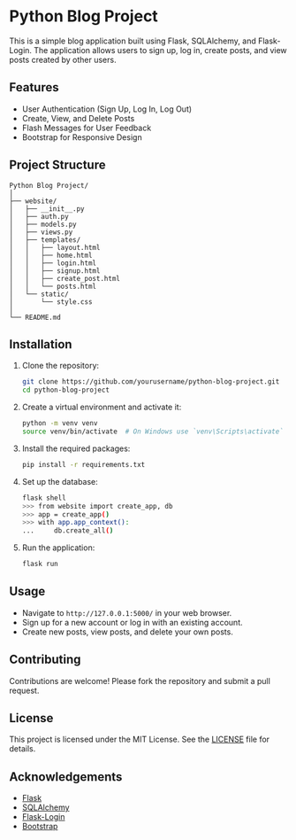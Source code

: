 # Python Blog Project

This is a simple blog application built using Flask, SQLAlchemy, and Flask-Login. The application allows users to sign up, log in, create posts, and view posts created by other users.

## Features

- User Authentication (Sign Up, Log In, Log Out)
- Create, View, and Delete Posts
- Flash Messages for User Feedback
- Bootstrap for Responsive Design

## Project Structure

```
Python Blog Project/
│
├── website/
│   ├── __init__.py
│   ├── auth.py
│   ├── models.py
│   ├── views.py
│   ├── templates/
│   │   ├── layout.html
│   │   ├── home.html
│   │   ├── login.html
│   │   ├── signup.html
│   │   ├── create_post.html
│   │   └── posts.html
│   └── static/
│       └── style.css
│
└── README.md
```

## Installation

1. Clone the repository:
    ```sh
    git clone https://github.com/yourusername/python-blog-project.git
    cd python-blog-project
    ```

2. Create a virtual environment and activate it:
    ```sh
    python -m venv venv
    source venv/bin/activate  # On Windows use `venv\Scripts\activate`
    ```

3. Install the required packages:
    ```sh
    pip install -r requirements.txt
    ```

4. Set up the database:
    ```sh
    flask shell
    >>> from website import create_app, db
    >>> app = create_app()
    >>> with app.app_context():
    ...     db.create_all()
    ```

5. Run the application:
    ```sh
    flask run
    ```

## Usage

- Navigate to `http://127.0.0.1:5000/` in your web browser.
- Sign up for a new account or log in with an existing account.
- Create new posts, view posts, and delete your own posts.

## Contributing

Contributions are welcome! Please fork the repository and submit a pull request.

## License

This project is licensed under the MIT License. See the [LICENSE](LICENSE) file for details.

## Acknowledgements

- [Flask](https://flask.palletsprojects.com/)
- [SQLAlchemy](https://www.sqlalchemy.org/)
- [Flask-Login](https://flask-login.readthedocs.io/)
- [Bootstrap](https://getbootstrap.com/)